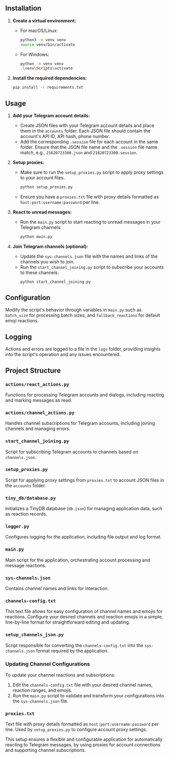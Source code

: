 ## Installation

1. **Create a virtual environment:**
   - For macOS/Linux:
     ```sh
     python3 -m venv venv
     source venv/bin/activate
     ```
   - For Windows:
     ```sh
     python -m venv venv
     .\venv\Scripts\activate
     ```

2. **Install the required dependencies:**
   ```sh
   pip install -r requirements.txt
   ```

## Usage

1. **Add your Telegram account details:**
   - Create JSON files with your Telegram account details and place them in the `accounts` folder. Each JSON file should contain the account's API ID, API hash, phone number.
   - Add the corresponding `.session` file for each account in the same folder. Ensure that the JSON file name and the `.session` file name match, e.g., `21620723300.json` and `21620723300.session`.

2. **Setup proxies:**
   - Make sure to run the `setup_proxies.py` script to apply proxy settings to your account files.
     ```sh
     python setup_proxies.py
     ```
   - Ensure you have a `proxies.txt` file with proxy details formatted as `host:port:username:password` per line.

3. **React to unread messages:**
   - Run the `main.py` script to start reacting to unread messages in your Telegram channels:
     ```sh
     python main.py
     ```

4. **Join Telegram channels (optional):**
   - Update the `sys-channels.json` file with the names and links of the channels you wish to join.
   - Run the `start_channel_joining.py` script to subscribe your accounts to these channels:
     ```sh
     python start_channel_joining.py
     ```

## Configuration

Modify the script's behavior through variables in `main.py` such as `batch_size` for processing batch sizes, and `fallback_reactions` for default emoji reactions.

## Logging

Actions and errors are logged to a file in the `logs` folder, providing insights into the script's operation and any issues encountered.

## Project Structure

### `actions/react_actions.py`

Functions for processing Telegram accounts and dialogs, including reacting and marking messages as read.

### `actions/channel_actions.py`

Handles channel subscriptions for Telegram accounts, including joining channels and managing errors.

### `start_channel_joining.py`

Script for subscribing Telegram accounts to channels based on `channels.json`.

### `setup_proxies.py`

Script for applying proxy settings from `proxies.txt` to account JSON files in the `accounts` folder.

### `tiny_db/database.py`

Initializes a TinyDB database (`db.json`) for managing application data, such as reaction records.

### `logger.py`

Configures logging for the application, including file output and log format.

### `main.py`

Main script for the application, orchestrating account processing and message reactions.

### `sys-channels.json`

Contains channel names and links for interaction.

### `channels-config.txt`

This text file allows for easy configuration of channel names and emojis for reactions. Configure your desired channels and reaction emojis in a simple, line-by-line format for straightforward editing and updating.

### `setup_channels_json.py`

Script responsible for converting the `channels-config.txt` into the `sys-channels.json` format required by the application.

### Updating Channel Configurations

To update your channel reactions and subscriptions:

1. Edit the `channels-config.txt` file with your desired channel names, reaction ranges, and emojis.
2. Run the `main.py` script to validate and transform your configurations into the `sys-channels.json` file.

### `proxies.txt`

Text file with proxy details formatted as `host:port:username:password` per line. Used by `setup_proxies.py` to configure account proxy settings.

This setup ensures a flexible and configurable application for automatically reacting to Telegram messages, by using proxies for account connections and supporting channel subscriptions.